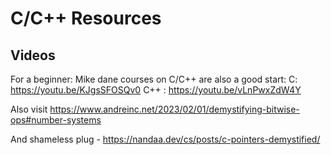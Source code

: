 # C/C++ Resources
## Videos
For a beginner:
Mike dane courses on C/C++ are also a good start: 
C: https://youtu.be/KJgsSFOSQv0
C++ : https://youtu.be/vLnPwxZdW4Y 

Also visit
https://www.andreinc.net/2023/02/01/demystifying-bitwise-ops#number-systems

And shameless plug - https://nandaa.dev/cs/posts/c-pointers-demystified/
